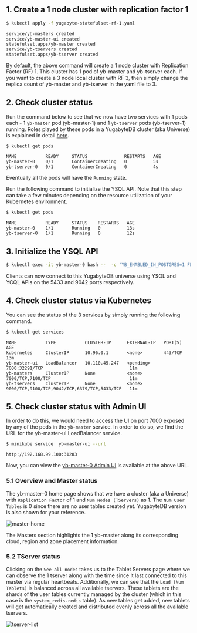 ## 1. Create a 1 node cluster with replication factor 1 

```sh
$ kubectl apply -f yugabyte-statefulset-rf-1.yaml
```
  
```
service/yb-masters created
service/yb-master-ui created
statefulset.apps/yb-master created
service/yb-tservers created
statefulset.apps/yb-tserver created
```

By default, the above command will create a 1 node cluster with Replication Factor (RF) 1. This cluster has 1 pod of yb-master and yb-tserver each. If you want to create a 3 node local cluster with RF 3, then simply change the replica count of yb-master and yb-tserver in the yaml file to 3.

## 2. Check cluster status

Run the command below to see that we now have two services with 1 pods each - 1 `yb-master` pod (yb-master-1) and 1 `yb-tserver` pods (yb-tserver-1) running. Roles played by these pods in a YugabyteDB cluster (aka Universe) is explained in detail [here](../../architecture/concepts/universe/).

```sh
$ kubectl get pods
```

```
NAME           READY     STATUS              RESTARTS   AGE
yb-master-0    0/1       ContainerCreating   0          5s
yb-tserver-0   0/1       ContainerCreating   0          4s
```

Eventually all the pods will have the `Running` state.

Run the following command to initialize the YSQL API. Note that this step can take a few minutes depending on the resource utilization of your Kubernetes environment.

```sh
$ kubectl get pods
```

```
NAME           READY     STATUS    RESTARTS   AGE
yb-master-0    1/1       Running   0          13s
yb-tserver-0   1/1       Running   0          12s
```

## 3. Initialize the YSQL API

```sh
$ kubectl exec -it yb-master-0 bash --  -c "YB_ENABLED_IN_POSTGRES=1 FLAGS_pggate_master_addresses=yb-master-0.yb-masters.default.svc.cluster.local:7100 /home/yugabyte/postgres/bin/initdb -D /tmp/yb_pg_initdb_tmp_data_dir -U postgres"
```

Clients can now connect to this YugabyteDB universe using YSQL and YCQL APIs on the 5433 and 9042 ports respectively.

## 4. Check cluster status via Kubernetes

You can see the status of the 3 services by simply running the following command.

```sh
$ kubectl get services
```

```
NAME           TYPE           CLUSTER-IP      EXTERNAL-IP   PORT(S)                                        AGE
kubernetes     ClusterIP      10.96.0.1       <none>        443/TCP                                        13m
yb-master-ui   LoadBalancer   10.110.45.247   <pending>     7000:32291/TCP                                 11m
yb-masters     ClusterIP      None            <none>        7000/TCP,7100/TCP                              11m
yb-tservers    ClusterIP      None            <none>        9000/TCP,9100/TCP,9042/TCP,6379/TCP,5433/TCP   11m
```

## 5. Check cluster status with Admin UI

In order to do this, we would need to access the UI on port 7000 exposed by any of the pods in the `yb-master` service. In order to do so, we find the URL for the yb-master-ui LoadBalancer service.

```sh
$ minikube service  yb-master-ui --url
```

```
http://192.168.99.100:31283
```

Now, you can view the [yb-master-0 Admin UI](../../admin/yb-master/#admin-ui) is available at the above URL.

### 5.1 Overview and Master status

The yb-master-0 home page shows that we have a cluster (aka a Universe) with `Replication Factor` of 1 and `Num Nodes (TServers)` as 1. The `Num User Tables` is 0 since there are no user tables created yet. YugabyteDB version is also shown for your reference. 

![master-home](/images/admin/master-home-kubernetes-rf1.png)

The Masters section highlights the 1 yb-master along its corresponding cloud, region and zone placement information. 

### 5.2 TServer status

Clicking on the `See all nodes` takes us to the Tablet Servers page where we can observe the 1 tserver along with the time since it last connected to this master via regular heartbeats. Additionally, we can see that the `Load (Num Tablets)` is balanced across all available tservers. These tablets are the shards of the user tables currently managed by the cluster (which in this case is the `system_redis.redis` table). As new tables get added, new tablets will get automatically created and distributed evenly across all the available tservers.

![tserver-list](/images/admin/master-tservers-list-kubernetes-rf1.png)
